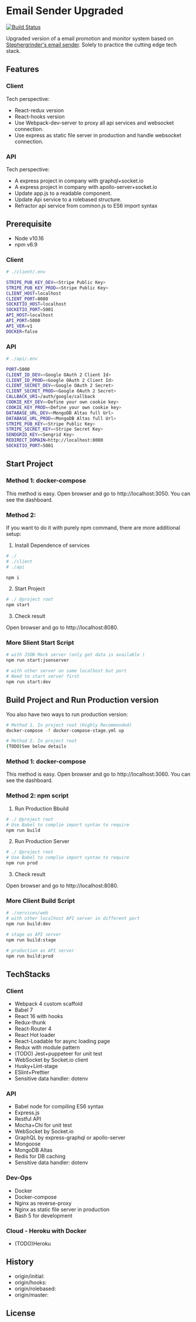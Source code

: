 # Email Sender Upgraded

[![Build Status](https://travis-ci.org/DanielLin9406/fullstack-emailSender-upgraded.svg?branch=master)](https://travis-ci.org/DanielLin9406/fullstack-emailSender-upgraded)

Upgraded version of a email promotion and monitor system based on [Stephergrinder's email sender](https://github.com/StephenGrider/FullstackReactCode). Solely to practice the cutting edge tech stack.

## Features

### Client

Tech perspective:

- React-redux version
- React-hooks version
- Use Webpack-dev-server to proxy all api services and websocket connection.
- Use express as static file server in production and handle websocket connection.

### API

Tech perspective:

- A express project in company with graphql+socket.io
- A express project in company with apollo-server+socket.io
- Update app.js to a readable component.
- Update Api service to a rolebased structure.
- Refractor api service from common.js to ES6 import syntax

## Prerequisite

- Node v10.16
- npm v6.9

### Client

```bash
# ./client/.env

STRIPE_PUB_KEY_DEV=<Stripe Public Key>
STRIPE_PUB_KEY_PROD=<Stripe Public Key>
CLIENT_HOST=localhost
CLIENT_PORT=8080
SOCKETIO_HOST=localhost
SOCKETIO_PORT=5001
API_HOST=localhost
API_PORT=5000
API_VER=v1
DOCKER=false
```

### API

```bash
# ./api/.env

PORT=5000
CLIENT_ID_DEV=<Google OAuth 2 Client Id>
CLIENT_ID_PROD=<Google OAuth 2 Client Id>
CLIENT_SECRET_DEV=<Google OAuth 2 Secret>
CLIENT_SECRET_PROD=<Google OAuth 2 Secret>
CALLBACK_URI=/auth/google/callback
COOKIE_KEY_DEV=<Define your own cookie key>
COOKIE_KEY_PROD=<Define your own cookie key>
DATABASE_URL_DEV=<MongoDB Altas full Url>
DATABASE_URL_PROD=<MongoDB Altas full Url>
STRIPE_PUB_KEY=<Stripe Public Key>
STRIPE_SECRET_KEY=<Stripe Secret Key>
SENDGRID_KEY=<Sengrid Key>
REDIRECT_DOMAIN=http://localhost:8080
SOCKETIO_PORT=5001

```

## Start Project

### Method 1: docker-compose

This method is easy.
Open browser and go to http://localhost:3050.
You can see the dashboard.

### Method 2:

If you want to do it with purely npm command, there are more additional setup:

1. Install Dependence of services

```bash
# ./
# ./client
# ./api

npm i
```

2. Start Project

```bash
# ./ @project root
npm start
```

3. Check result

Open browser and go to http://localhost:8080.

### More Slient Start Script

```bash
# with JSON Mock server (only get data is available )
npm run start:jsonserver

# with other server on same localhost but port
# Need to start server first
npm run start:dev
```

## Build Project and Run Production version

You also have two ways to run production version:

```bash
# Method 1. In project root (Highly Recommonded)
docker-compose -f docker-compose-stage.yml up

# Method 2. In project root
(TODO)See below details
```

### Method 1: docker-compose

This method is easy.
Open browser and go to http://localhost:3060.
You can see the dashboard.

### Method 2: npm script

1. Run Production Bbuild

```bash
# ./ @project root
# Use Babel to complie import syntax to require
npm run build
```

2. Run Production Server

```bash
# ./ @project root
# Use Babel to complie import syntax to require
npm run prod
```

3. Check result

Open browser and go to http://localhost:8080.

### More Client Build Script

```bash
# ./services/web
# with other localhost API server in different port
npm run build:dev

# stage as API server
npm run build:stage

# production as API server
npm run build:prod
```

## TechStacks

### Client

- Webpack 4 custom scaffold
- Babel 7
- React 16 with hooks
- Redux-thunk
- React-Router 4
- React Hot loader
- React-Loadable for async loading page
- Redux with module pattern
- (TODO) Jest+puppeteer for unit test
- WebSocket by Socket.io client
- Husky+Lint-stage
- ESlint+Prettier
- Sensitive data handler: dotenv

### API

- Babel node for compiling ES6 syntax
- Express.js
- Restful API
- Mocha+Chi for unit test
- WebSocket by Socket.io
- GraphQL by express-graphql or apollo-server
- Mongoose
- MongoDB Altas
- Redis for DB caching
- Sensitive data handler: dotenv

### Dev-Ops

- Docker
- Docker-compose
- Nginx as reverse-proxy
- Nginx as static file server in production
- Bash 5 for development

### Cloud - Heroku with Docker

- (TODO)Heroku

## History

- origin/initial:
- origin/hooks:
- origin/rolebased:
- origin/master:

## License
